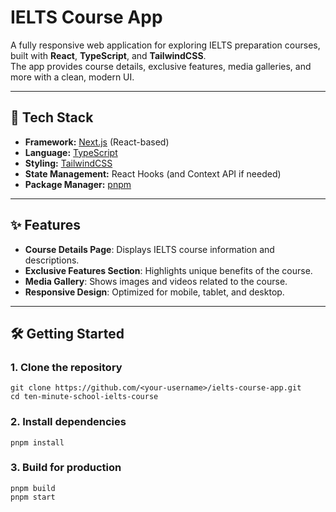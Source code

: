 # IELTS Course App

A fully responsive web application for exploring IELTS preparation courses, built with **React**, **TypeScript**, and **TailwindCSS**.  
The app provides course details, exclusive features, media galleries, and more with a clean, modern UI.

---

## 🚀 Tech Stack

- **Framework:** [Next.js](https://nextjs.org/) (React-based)
- **Language:** [TypeScript](https://www.typescriptlang.org/)
- **Styling:** [TailwindCSS](https://tailwindcss.com/)
- **State Management:** React Hooks (and Context API if needed)
- **Package Manager:** [pnpm](https://pnpm.io/)

---

## ✨ Features

- **Course Details Page**: Displays IELTS course information and descriptions.
- **Exclusive Features Section**: Highlights unique benefits of the course.
- **Media Gallery**: Shows images and videos related to the course.
- **Responsive Design**: Optimized for mobile, tablet, and desktop.


---

## 🛠️ Getting Started

### 1. Clone the repository
    git clone https://github.com/<your-username>/ielts-course-app.git
    cd ten-minute-school-ielts-course

### 2. Install dependencies
    pnpm install
### 3. Build for production
    pnpm build
    pnpm start
